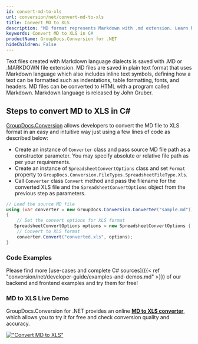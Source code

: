 ```yaml
---
id: convert-md-to-xls
url: conversion/net/convert-md-to-xls
title: Convert MD to XLS
description: "MD format represents Markdown with .md extension. Learn how to convert MD to XLS file programmatically in C# language using GroupDocs.Conversion for .NET library."
keywords: Convert MD to XLS in C#
productName: GroupDocs.Conversion for .NET
hideChildren: False
---
```


Text files created with Markdown language dialects is saved with .MD or .MARKDOWN file extension. MD files are saved in plain text format that uses Markdown language which also includes inline text symbols, defining how a text can be formatted such as indentations, table formatting, fonts, and headers.  MD files can be converted to HTML with a program called Markdown. Markdown language is released by John Gruber.

## Steps to convert MD to XLS in C#

[GroupDocs.Conversion](https://products.groupdocs.com/conversion/net) allows developers to convert the MD file to XLS format in an easy and intuitive way just using a few lines of code as described below:

* Create an instance of `Converter` class and pass source MD file path as a constructor parameter. You may specify absolute or relative file path as per your requirements. 
* Create an instance of `SpreadsheetConvertOptions` class and set `Format` property to `GroupDocs.Conversion.FileTypes.SpreadsheetFileType.Xls`.
* Call `Converter` class `Convert` method and pass the filename for the converted XLS file and the `SpreadsheetConvertOptions` object from the previous step as parameters.

```csharp
// Load the source MD file
using (var converter = new GroupDocs.Conversion.Converter("sample.md"))
{
    // Set the convert options for XLS format
   SpreadsheetConvertOptions options = new SpreadsheetConvertOptions { Format = GroupDocs.Conversion.FileTypes.SpreadsheetFileType.Xls };
    // Convert to XLS format
    converter.Convert("converted.xls", options);
}
```

### Code Examples

Please find more [use-cases and complete C# sources]({{< ref "conversion/net/developer-guide/examples-and-demos.md" >}}) of our backend and frontend examples and try them for free!

### MD to XLS Live Demo

GroupDocs.Conversion for .NET provides an online [**MD to XLS converter**](https://products.groupdocs.app/conversion/md-to-xls), which allows you to try it for free and check conversion quality and accuracy.

[!["Convert MD to XLS"](conversion/net/images/convert-to-xls/convert-md-to-xls.png)](https://products.groupdocs.app/conversion/md-to-xls)
